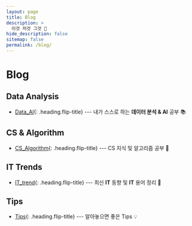 ```yaml
---
layout: page
title: Blog
description: >
  이것 저것 그것 📝
hide_description: false
sitemap: false
permalink: /blog/
---
```


# Blog

## Data Analysis

- [Data_AI]{: .heading.flip-title} --- 내가 스스로 하는 **데이터 분석 & AI** 공부 📚


## CS & Algorithm

- [CS_Algorithm]{: .heading.flip-title} --- CS 지식 및 알고리즘 공부 🧩

## IT Trends

- [IT_trend]{: .heading.flip-title} --- 최신 **IT** 동향 및 **IT** 용어 정리 📰



<!-- ## Back End

- [BackEnd]{: .heading.flip-title} --- 백엔드 공부 👩🏻‍💻 -->

## Tips

- [Tips]{: .heading.flip-title} --- 알아놓으면 좋은 Tips 💡

[Data_AI]: /blog/Data_AI
[IT_trend]: /blog/IT_trend
[CS_Algorithm]: /blog/CS
[BackEnd]: /blog/BackEnd
[Tips]: /blog/Tips